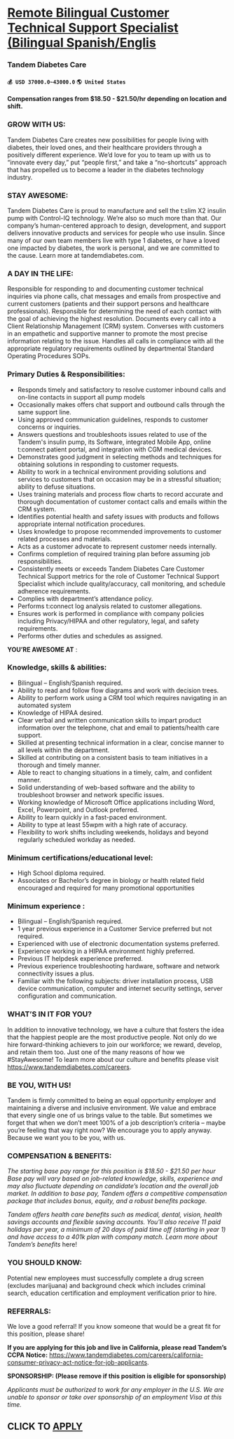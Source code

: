 # [Remote Bilingual Customer Technical Support Specialist (Bilingual Spanish/Englis](https://www.remotewlb.com/apply/remote-bilingual-customer-technical-support-specialist-bilingual-spanish-englis)  
### Tandem Diabetes Care  
#### `💰 USD 37000.0~43000.0` `🌎 United States`  

**Compensation ranges from $18.50 - $21.50/hr depending on location and shift.**

### GROW WITH US:

Tandem Diabetes Care creates new possibilities for people living with diabetes, their loved ones, and their healthcare providers through a positively different experience. We’d love for you to team up with us to “innovate every day,” put “people first,” and take a “no-shortcuts” approach that has propelled us to become a leader in the diabetes technology industry.

### STAY AWESOME:

Tandem Diabetes Care is proud to manufacture and sell the t:slim X2 insulin pump with Control-IQ technology. We’re also so much more than that. Our company’s human-centered approach to design, development, and support delivers innovative products and services for people who use insulin. Since many of our own team members live with type 1 diabetes, or have a loved one impacted by diabetes, the work is personal, and we are committed to the cause. Learn more at tandemdiabetes.com.

### A DAY IN THE LIFE:

Responsible for responding to and documenting customer technical inquiries via phone calls, chat messages and emails from prospective and current customers (patients and their support persons and healthcare professionals). Responsible for determining the need of each contact with the goal of achieving the highest resolution. Documents every call into a Client Relationship Management (CRM) system. Converses with customers in an empathetic and supportive manner to promote the most precise information relating to the issue. Handles all calls in compliance with all the appropriate regulatory requirements outlined by departmental Standard Operating Procedures SOPs.

### Primary Duties & Responsibilities:

  * Responds timely and satisfactory to resolve customer inbound calls and on-line contacts in support all pump models
  * Occasionally makes offers chat support and outbound calls through the same support line.
  * Using approved communication guidelines, responds to customer concerns or inquiries.
  * Answers questions and troubleshoots issues related to use of the Tandem's insulin pump, its Software, integrated Mobile App, online t:connect patient portal, and integration with CGM medical devices.
  * Demonstrates good judgment in selecting methods and techniques for obtaining solutions in responding to customer requests.
  * Ability to work in a technical environment providing solutions and services to customers that on occasion may be in a stressful situation; ability to defuse situations.
  * Uses training materials and process flow charts to record accurate and thorough documentation of customer contact calls and emails within the CRM system.
  * Identifies potential health and safety issues with products and follows appropriate internal notification procedures.
  * Uses knowledge to propose recommended improvements to customer related processes and materials.
  * Acts as a customer advocate to represent customer needs internally.
  * Confirms completion of required training plan before assuming job responsibilities.
  * Consistently meets or exceeds Tandem Diabetes Care Customer Technical Support metrics for the role of Customer Technical Support Specialist which include quality/accuracy, call monitoring, and schedule adherence requirements.
  * Complies with department’s attendance policy.
  * Performs t:connect log analysis related to customer allegations.
  * Ensures work is performed in compliance with company policies including Privacy/HIPAA and other regulatory, legal, and safety requirements.
  * Performs other duties and schedules as assigned.

 **YOU’RE AWESOME AT** :

### Knowledge, skills & abilities:

  * Bilingual – English/Spanish required.
  * Ability to read and follow flow diagrams and work with decision trees.
  * Ability to perform work using a CRM tool which requires navigating in an automated system
  * Knowledge of HIPAA desired.
  * Clear verbal and written communication skills to impart product information over the telephone, chat and email to patients/health care support.
  * Skilled at presenting technical information in a clear, concise manner to all levels within the department.
  * Skilled at contributing on a consistent basis to team initiatives in a thorough and timely manner.
  * Able to react to changing situations in a timely, calm, and confident manner.
  * Solid understanding of web-based software and the ability to troubleshoot browser and network specific issues.
  * Working knowledge of Microsoft Office applications including Word, Excel, Powerpoint, and Outlook preferred.
  * Ability to learn quickly in a fast-paced environment.
  * Ability to type at least 55wpm with a high rate of accuracy.
  * Flexibility to work shifts including weekends, holidays and beyond regularly scheduled workday as needed.

### Minimum certifications/educational level:

  * High School diploma required.
  * Associates or Bachelor’s degree in biology or health related field encouraged and required for many promotional opportunities

### Minimum experience **:**

  * Bilingual – English/Spanish required.
  * 1 year previous experience in a Customer Service preferred but not required.
  * Experienced with use of electronic documentation systems preferred.
  * Experience working in a HIPAA environment highly preferred.
  * Previous IT helpdesk experience preferred.
  * Previous experience troubleshooting hardware, software and network connectivity issues a plus.
  * Familiar with the following subjects: driver installation process, USB device communication, computer and internet security settings, server configuration and communication.

### WHAT’S IN IT FOR YOU?

In addition to innovative technology, we have a culture that fosters the idea that the happiest people are the most productive people. Not only do we hire forward-thinking achievers to join our workforce; we reward, develop, and retain them too. Just one of the many reasons of how we #StayAwesome! To learn more about our culture and benefits please visit https://www.tandemdiabetes.com/careers.

### BE YOU, WITH US!

Tandem is firmly committed to being an equal opportunity employer and maintaining a diverse and inclusive environment. We value and embrace that every single one of us brings value to the table. But sometimes we forget that when we don’t meet 100% of a job description’s criteria – maybe you’re feeling that way right now? We encourage you to apply anyway. Because we want you to be you, with us.

### COMPENSATION & BENEFITS:

_The starting base pay range for this position is $18.50 - $21.50 per hour Base pay will vary based on job-related knowledge, skills, experience and may also fluctuate depending on candidate’s location and the overall job market. In addition to base pay, Tandem offers a competitive compensation package that includes bonus, equity, and a robust benefits package._

 _Tandem offers health care benefits such as medical, dental, vision, health savings accounts and flexible saving accounts. You’ll also receive 11 paid holidays per year, a minimum of 20 days of paid time off (starting in year 1) and have access to a 401k plan with company match. Learn more about Tandem’s benefits_ here!

### YOU SHOULD KNOW:

Potential new employees must successfully complete a drug screen (excludes marijuana) and background check which includes criminal search, education certification and employment verification prior to hire.

### REFERRALS:

We love a good referral! If you know someone that would be a great fit for this position, please share!

 **If you are applying for this job and live in California, please read Tandem’s CCPA Notice:** https://www.tandemdiabetes.com/careers/california-consumer-privacy-act-notice-for-job-applicants.

**SPONSORSHIP: (Please remove if this position is eligible for sponsorship)**

 _Applicants must be authorized to work for any employer in the U.S. We are unable to sponsor or take over sponsorship of an employment Visa at this time._

  
## CLICK TO [APPLY](https://www.remotewlb.com/apply/remote-bilingual-customer-technical-support-specialist-bilingual-spanish-englis)

